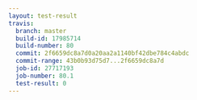 ```yaml
---
layout: test-result
travis:
  branch: master
  build-id: 17985714
  build-number: 80
  commit: 2f6659dc8a7d0a20aa2a1140bf42dbe784c4abdc
  commit-range: 43b0b93d75d7...2f6659dc8a7d
  job-id: 27717193
  job-number: 80.1
  test-result: 0
---
```

